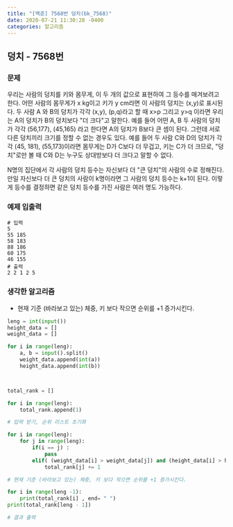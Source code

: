 ```yaml
---
title: "[백준] 7568번 덩치(bk_7568)"
date: 2020-07-21 11:30:28 -0400
categories: 알고리즘
---
```


## 덩치 - 7568번

### 문제
우리는 사람의 덩치를 키와 몸무게, 이 두 개의 값으로 표현하여 그 등수를 매겨보려고 한다. 어떤 사람의 몸무게가 x kg이고 키가 y cm라면 이 사람의 덩치는 (x,y)로 표시된다. 두 사람 A 와 B의 덩치가 각각 (x,y), (p,q)라고 할 때 x>p 그리고 y>q 이라면 우리는 A의 덩치가 B의 덩치보다 "더 크다"고 말한다. 예를 들어 어떤 A, B 두 사람의 덩치가 각각 (56,177), (45,165) 라고 한다면 A의 덩치가 B보다 큰 셈이 된다. 그런데 서로 다른 덩치끼리 크기를 정할 수 없는 경우도 있다. 예를 들어 두 사람 C와 D의 덩치가 각각 (45, 181), (55,173)이라면 몸무게는 D가 C보다 더 무겁고, 키는 C가 더 크므로, "덩치"로만 볼 때 C와 D는 누구도 상대방보다 더 크다고 말할 수 없다.

N명의 집단에서 각 사람의 덩치 등수는 자신보다 더 "큰 덩치"의 사람의 수로 정해진다. 만일 자신보다 더 큰 덩치의 사람이 k명이라면 그 사람의 덩치 등수는 k+1이 된다. 이렇게 등수를 결정하면 같은 덩치 등수를 가진 사람은 여러 명도 가능하다.

### 예제 입출력

```
# 입력
5
55 185
58 183
88 186
60 175
46 155
# 출력
2 2 1 2 5
```

### 생각한 알고리즘

- 현재 기준 (바라보고 있는) 체중, 키 보다 작으면 순위를 +1 증가시킨다.

```python
leng = int(input())
height_data = []
weight_data = []

for i in range(leng):
    a, b = input().split()
    weight_data.append(int(a))
    height_data.append(int(b))



total_rank = []

for i in range(leng):
    total_rank.append(1)

# 입력 받기, 순위 리스트 초기화

for i in range(leng):
    for j in range(leng):
        if(i == j) :
            pass
        elif( (weight_data[i] > weight_data[j]) and (height_data[i] > height_data[j])):
            total_rank[j] += 1

# 현재 기준 (바라보고 있는) 체중, 키 보다 작으면 순위를 +1 증가시킨다.

for i in range(leng -1):
    print(total_rank[i] , end= " ")
print(total_rank[leng - 1])

# 결과 출력
```